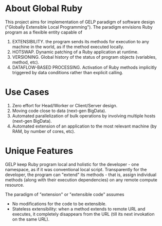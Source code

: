 
# About Global Ruby

This project aims for implementation of GELP paradigm of software design ("Globally Extensible Local Programming").
The paradigm envisions Ruby program as a flexible entity capable of
1. EXTENSIBILITY. the program sends its methods for execution to any machine in the world, as if the method executed locally.
2. HOTSWAP. Dynamic patching of a Ruby application at runtime.
3. VERSIONING. Global history of the status of program objects (variables, method, etc).
3. DATAFLOW-BASED PROCESSING. Activation of Ruby methods implicitly triggered by data conditions rather than explicit calling.

# Use Cases

1. Zero effort for Head/Worker or Client/Server design.
2. Moving code close to data (next-gen BigData).
3. Automated parallelization of bulk operations by involving multiple hosts (next-gen BigData).
4. Automated extension of an application to the most relevant machine (by RAM, by number of cores, etc).

# Unique Features

GELP keep Ruby program local and holistic for the developer - one namespace, as if it was conventional local script. Transparently for the developer, the program can "extend" its methods - that is, assign individual methods (along with their execution dependencies) on any remote compute resource.

The paradigm of "extension" or "extensible code" assumes
* No modifications for the code to be extensible.
* Stateless extensibility: when a method extends to remote URL and executes, it completely disappears from the URL (till its next invokation on the same URL).

